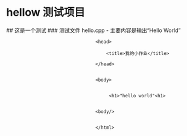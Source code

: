# hellow 测试项目  
<html>
##  这是一个测试
###   测试文件 hello.cpp
-   主要内容是输出“Hello World”



                                     <head>

                                         <title>我的小作业</title>

                                     </head>


                                     <body>


                                          <h1>"hello world"<h1>


                                     <body/>


                                     </html>

